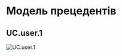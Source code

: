 # Модель прецедентів

## UC.user.1
![UC.user.1](http://www.plantuml.com/plantuml/png/fLPDJnfH5DtpArxirl3XeZQAnBHsqLqtJRf57PHefG7ied6XOB4BGnD296cgrle7HlpWGy6_SDzVw2_fEPU1cI34IKf2dFVctNFFEVVUXyk5OZfVtFsq7OaOVBQTJD5iEkbr9y-rVfAPt4xHhEMsS_cbU3nk2jclpbBYLIgvcdgVNjjARpWBoTXgodnuinADZwAU2N_9y7ShmyZeRi79HnFHBuamSN8ghhIaAUuWNcfOkROk3zAN6tjYVnXf6NiYFLkIMxkFqrqyjH7Haxwj6XnqvP6FeT9TsYF07qWF45rf3vBYgG_ejZsm9Lic6NiqQt2AEqZB7A7GpvNYBOYNLK1pbA492JT0AmElPqz2eVq6KWj8z_OOKQuj3R3KZ4Co9YzRyKoIQwQWAppHuewBjKkfEDYUg9BQZ3r4W2QXlpmRYbwD5YAk2XX8Kh-8x75gADjdaVHTDlNsux1l4ibODhKmaQrduz1Qh0ueNJSD3z5wV7lIu_uLnDpZNTD80trs5ahLcJO7yUbRno15HI5Tkm-ipa2LGZaxwyC1q_MU_7pAUM_uxYBOJNiZBZgqYv7HUa7E0T5dIqD5sTQdrQqPw29iGhl2eyuTX5vBtpE0Eof_yUb0x-IAZibdDpQBvaLcVjx7-mM8EyOodO4lmVe4oqeFYE9ZF-U4YWIZ6xf9issL8Zd2tt6qEw1zfushEdnMDSXenEmXBu7HNDmoGmn0ZtYi0DJb2mOpUT0ar73AJK8gtas2HiQVgq1QkgrJtJ94P1jW2mHyqbWiJgbpG7DDcxSlLq1JXNvn-mW0oAJPhiu6oam4PlMUUWWX98STwgJ3zX_tRUhWpoATke8evVBWLns9UVhO1m55Wf2NjXbPyzOXjdPgQGf_E1Ek9xpRqtxZrIzjfbTwQZjZYKwR0eQC_Lequ0GSOLFuVU3_D4pYLoV3O9N68El_2raevZuFbjwePN8OcBmleZ8Eu8aEDX9dy7K-kxPLuFX5_U1J-IENScbcOE-vL6R8vo4AK7mlyAor1ywnTCVQ0W5jlHt_xjVDN7mkFhhKF8AHPIpm_yG_)
